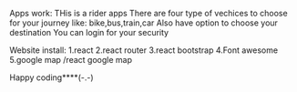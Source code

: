 Apps work:
THis is a rider apps 
There are four type of vechices to choose for your journey
like: bike,bus,train,car
Also have option to choose your destination
You can login for your security


Website install:
1.react
2.react router
3.react bootstrap
4.Font awesome
5.google map /react google map

Happy coding****(-.-)


